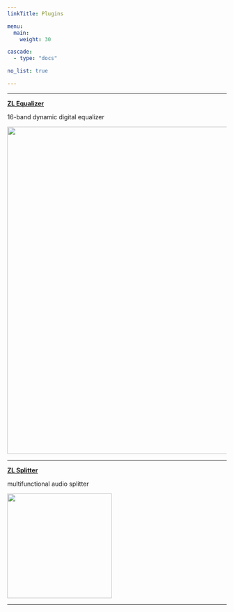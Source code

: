 ```yaml
---
linkTitle: Plugins

menu:
  main:
    weight: 30

cascade:
  - type: "docs"

no_list: true

---
```


___

**[ZL Equalizer](/plugins/zlequalizer)**

16-band dynamic digital equalizer

<img src="/images/zlequalizer/dark_crop.jpg" style="width:750px; max-width: 100%; height: auto" />

___

**[ZL Splitter](/plugins/zlsplitter)**

multifunctional audio splitter

<img src="/images/zlsplitter/dark_crop.png" style="width:240px; max-width: 100%; height: auto"/>

___
